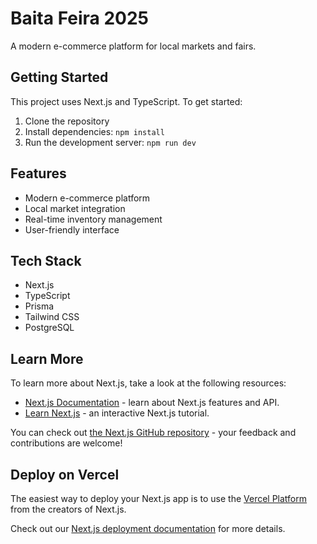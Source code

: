 # Baita Feira 2025

A modern e-commerce platform for local markets and fairs.

## Getting Started

This project uses Next.js and TypeScript. To get started:

1. Clone the repository
2. Install dependencies: `npm install`
3. Run the development server: `npm run dev`

## Features

- Modern e-commerce platform
- Local market integration
- Real-time inventory management
- User-friendly interface

## Tech Stack

- Next.js
- TypeScript
- Prisma
- Tailwind CSS
- PostgreSQL

## Learn More

To learn more about Next.js, take a look at the following resources:

- [Next.js Documentation](https://nextjs.org/docs) - learn about Next.js features and API.
- [Learn Next.js](https://nextjs.org/learn) - an interactive Next.js tutorial.

You can check out [the Next.js GitHub repository](https://github.com/vercel/next.js) - your feedback and contributions are welcome!

## Deploy on Vercel

The easiest way to deploy your Next.js app is to use the [Vercel Platform](https://vercel.com/new?utm_medium=default-template&filter=next.js&utm_source=create-next-app&utm_campaign=create-next-app-readme) from the creators of Next.js.

Check out our [Next.js deployment documentation](https://nextjs.org/docs/app/building-your-application/deploying) for more details.
